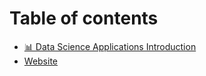 # Table of contents

* [📊 Data Science Applications Introduction](README.md)
* [Website](https://distributedledgerdata.tech/)
